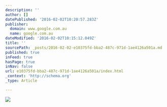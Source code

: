 ```yaml
---
description: ''
author: []
datePublished: '2016-02-02T10:20:57.283Z'
publisher:
  domain: www.google.com.au
  name: google.com.au
dateModified: '2016-02-02T10:15:12.049Z'
title: ''
sourcePath: _posts/2016-02-02-e10375fd-bba2-487c-971d-1ae4126a501a.md
published: true
inFeed: true
hasPage: true
inNav: false
url: e10375fd-bba2-487c-971d-1ae4126a501a/index.html
_context: 'http://schema.org'
_type: Article

---
```

![](https://janmoellerhansen.smugmug.com/Category/Children-of-Nepal-black-white/i-fDjtCbP/0/M/EO1Q5231%201-M.jpg)